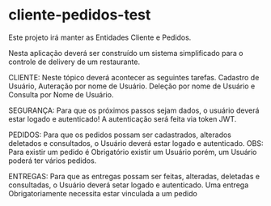 # cliente-pedidos-test
Este projeto irá manter as Entidades Cliente e Pedidos.

Nesta aplicação deverá ser construído um sistema simplificado para o controle de delivery de um restaurante.
 
CLIENTE: Neste tópico deverá acontecer as seguintes tarefas. Cadastro de Usuário, Auteração por nome de Usuário.
Deleção por nome de Usuário e Consulta por Nome de Usuário.

SEGURANÇA: Para que os próximos passos sejam dados, o usuário deverá estar logado e autenticado!
A autenticação será feita via token JWT.

PEDIDOS: Para que os pedidos possam ser cadastrados, alterados deletados e consultados, o Usuário deverá estar logado e autenticado.
OBS: Para existir um pedido é Obrigatório existir um Usuário porém, um Usuário poderá ter vários pedidos.

ENTREGAS: Para que as entregas possam ser feitas, alteradas, deletadas e consultadas, o Usuário deverá setar logado e autenticado.
Uma entrega Obrigatoriamente necessita estar vinculada a um pedido
